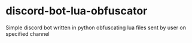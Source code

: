 # discord-bot-lua-obfuscator
Simple discord bot written in python obfuscating lua files sent by user on specified channel
